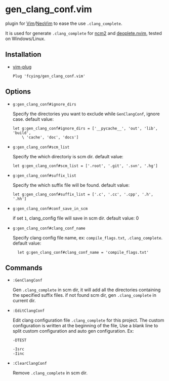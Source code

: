 # gen_clang_conf.vim

plugin for [Vim](https://github.com/vim/vim)/[NeoVim](https://github.com/neovim/neovim) to ease the use `.clang_complete`.</br>

It is used for generate `.clang_complete` for [ncm2](https://github.com/ncm2/ncm2) and [deoplete.nvim](https://github.com/Shougo/deoplete.nvim), tested on Windows/Linux. </br>

## Installation
* [vim-plug](https://github.com/junegunn/vim-plug)

    `Plug 'fcying/gen_clang_conf.vim'`

## Options
* `g:gen_clang_conf#ignore_dirs`

    Specify the directories you want to exclude while `GenClangConf`, ignore case.
    default value:
    ```vim
    let g:gen_clang_conf#ignore_dirs = ['__pycache__', 'out', 'lib', 'build',
        \ 'cache', 'doc', 'docs']
    ```


* `g:gen_clang_conf#scm_list`

    Specify the which directoriy is scm dir.
    default value:
    ```vim
    let g:gen_clang_conf#scm_list = ['.root', '.git', '.svn', '.hg']
    ```


* `g:gen_clang_conf#suffix_list`

    Specify the which suffix file will be found.
    default value:
    ```vim
    let g:gen_clang_conf#suffix_list = ['.c', '.cc', '.cpp', '.h', '.hh']
    ```


* `g:gen_clang_conf#conf_save_in_scm`

    if set `1`, clang_config file will save in scm dir.
    default value: 0


* `g:gen_clang_conf#clang_conf_name`

    Specify clang config file name, ex: `compile_flags.txt`, `.clang_complete`.
    default value: 
    ```vim
      let g:gen_clang_conf#clang_conf_name = 'compile_flags.txt'
    ```


## Commands
* `:GenClangConf`

    Gen `.clang_complete` in scm dir, it will add all the directories
    containing the specified suffix files.
    if not found scm dir, gen `.clang_complete` in current dir.

* `:EditClangConf`

    Edit clang configuration file `.clang_complete` for this project.
    The custom configuration is written at the beginning of the file,
    Use a blank line to split custom configuration and auto gen configuration.
    Ex:
    ```
    -DTEST

    -Isrc
    -Iinc
    ```

* `:ClearClangConf`

    Remove `.clang_complete` in scm dir.
